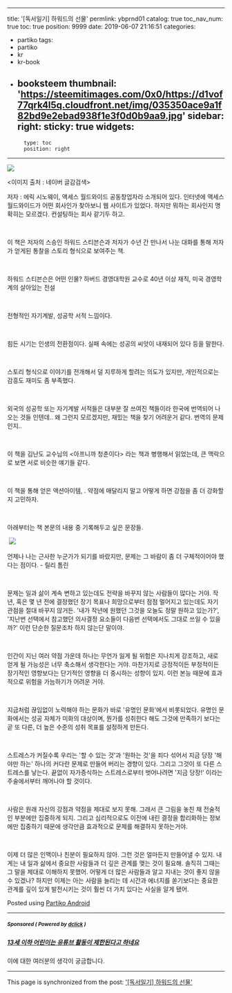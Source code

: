 
---
title: '[독서일기] 하워드의 선물'
permlink: ybprnd01
catalog: true
toc_nav_num: true
toc: true
position: 9999
date: 2019-06-07 21:16:51
categories:
- partiko
tags:
- partiko
- kr
- kr-book
- booksteem
thumbnail: 'https://steemitimages.com/0x0/https://d1vof77qrk4l5q.cloudfront.net/img/035350ace9a1f82bd9e2ebad938f1e3f0d0b9aa9.jpg'
sidebar:
    right:
        sticky: true
widgets:
    -
        type: toc
        position: right
---


![](https://steemitimages.com/0x0/https://d1vof77qrk4l5q.cloudfront.net/img/035350ace9a1f82bd9e2ebad938f1e3f0d0b9aa9.jpg)

<이미지 출처 : 네이버 글감검색>

저자 : 에릭 시노웨이,
액세스 월드와이드 공동창업자라 소개되어 있다.
인터넷에 액세스 월드와이드가 어떤 회사인가 찾아보니 웹 사이트가 있었다.
하지만 뭐하는 회사인지 명확히는 모르겠다. 컨설팅하는 회사 같기두 하고.

​

이 책은 저자의 스승인 하워드 스티븐슨과 저자가 수년 간 만나서 나눈 대화를 통해 저자가 얻게된 통찰을 스토리 형식으로 보여주는 책.

​

하워드 스티븐슨은 어떤 인물?
하버드 경영대학원 교수로 40년 이상 재직, 미국 경영학계의 살아있는 전설

​

전형적인 자기계발, 성공학 서적 느낌이다.

​

힘든 시기는 인생의 전환점이다. 실패 속에는 성공의 씨앗이 내재되어 있다 등을 말한다.

​

스토리 형식으로 이야기를 전개해서 덜 지루하게 할려는 의도가 있지만,
개인적으로는 감흥도 재미도 좀 부족했다.

​

외국의 성공학 또는 자기계발 서적들은 대부분 잘 쓰여진 책들이라 한국에 번역되어 나오는 것들 인텐데..
왜 그런지 모르겠지만, 재밌는 책을 찾기 어려운거 같다. 번역의 문제인지..

​

이 책을 김난도 교수님의 <아프니까 청춘이다> 라는 책과 병행해서 읽었는데,
큰 맥락으로 보면 서로 비슷한 얘기들 같다.

​

이 책을 통해 얻은 액션아이템,
. 약점에 매달리지 말고 어떻게 하면 강점을 좀 더 강화할 지 고민하자.

​

아래부터는 책 본문의 내용 중 기록해두고 싶은 문장들.

​
![](https://i.imgur.com/HckzDOK.gif)
​

언제나 나는 근사한 누군가가 되기를 바랐지만,
문제는 그 바람이 좀 더 구체적이어야 했다는 점이다. - 릴리 톰린

​

문제는 일과 삶이 계속 변하고 있는데도 전략을 바꾸지 않는 사람들이 많다는 거야.
작년, 혹은 몇 년 전에 결정했던 장기 목표나 희망으로부터
점점 멀어지고 있는데도 자기 관점을 절대 바꾸지 않거든.
'내가 작년에 원했던 그것을 오늘도 정말 원하고 있는가?',
'지난번 선택에서 참고했던 의사결정 요소들이 다음번 선택에서도 그대로 쓰일 수 있을까?'
이런 단순한 질문조차 하지 않는단 말이야.

​

인간이 지닌 여러 약점 가운데 하나는 무언가 잃게 될 위험은 지나치게 강조하고,
새로 얻게 될 가능성은 너무 축소해서 생각한다는 거야.
마찬가지로 긍정적이든 부정적이든 장기적인 영향보다는
단기적인 영향을 더 중시하는 성향이 있지.
이런 본능 때문에 효과적으로 위험을 가늠하기가 어려운 거야.

​

지금처럼 끊임없이 노력해야 하는 문화가 바로
'유명인 문화'에서 비롯되었다.
유명인 문화에서는 성공 자체가 미화의 대상이며,
뭔가를 성취한다 해도 그것에 만족하기 보다는
곧 또 다른, 더 높은 수준의 성취 목표를 설정하게 만든다.

​

스트레스가 커질수록 우리는 '할 수 있는 것'과 '원하는 것'을
죄다 섞어서 지금 당장 '해야만 하는' 하나의 커다란 문제로
만들어 버리는 경향이 있다.
그리고 그것이 또 다른 스트레스를 낳는다.
끝없이 자가증식하는 스트레스로부터 벗어나려면
'지금 당장!' 이라는 주술에서부터 깨어나야 할 것이다.

​

사람은 원래 자신의 강점과 약점을 제대로 보지 못해.
그래서 큰 그림을 놓친 채 전술적인 부분에만 집중하게 되지.
그리고 심리적으로도 이전에 내린 결정을 합리화하는 정보에만
집중하기 때문에 생각만큼 효과적으로 문제를 해결하지 못하는거야.

​

이제 더 많은 인맥이나 친분이 필요하지 않아.
그런 것은 얼마든지 만들어낼 수 있지.
내게는 내 일과 삶에서 중요한 사람들과 더 깊은 관계를 맺는 것이 필요해.
솔직히 그때는 그 말을 제대로 이해하지 못했어.
어떻게 더 많은 사람들과 알고 지내는 것이 좋지 않을 수 있겠나?
하지만 이제는 아는 사람을 늘리는 데 시간과 에너지를 쏟기보다는
중요한 관계를 깊이 있게 발전시키는 것이 훨씬 더 가치 있다는 사실을 알게 됐어.

Posted using [Partiko Android](https://partiko.app/referral/lucky2015)

---

##### <sub>Sponsored ( Powered by [dclick](https://www.dclick.io) )</sub>

##### [13세 이하 어린이는 유튜브 활동이 제한된다고 하네요](https://api.dclick.io/v1/c?x=eyJhbGciOiJIUzI1NiIsInR5cCI6IkpXVCJ9.eyJjIjoibHVja3kyMDE1IiwicyI6InlicHJuZDAxIiwiYSI6WyJ0LTE4ODYiXSwidXJsIjoiaHR0cHM6Ly9zdGVlbWl0LmNvbS9rci9Ac2luZG9qYS8xMyIsImlhdCI6MTU1OTk0MjI4NSwiZXhwIjoxODc1MzAyMjg1fQ.djkCTMWo2o0bvrub9bTyYnQ_gl5Ij7AgFlI94ZRyqNE)

이에 대한 여러분의 생각이 궁금합니다.

- - -

This page is synchronized from the post: ['[독서일기] 하워드의 선물'](https://steemit.com/@lucky2015/ybprnd01)
